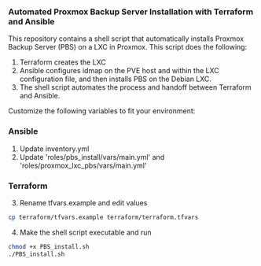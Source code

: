 ### Automated Proxmox Backup Server Installation with Terraform and Ansible
This repository contains a shell script that automatically installs Proxmox Backup Server (PBS) on a LXC in Proxmox. This script does the following:

1. Terraform creates the LXC
2. Ansible configures idmap on the PVE host and within the LXC configuration file, and then installs PBS on the Debian LXC.
3. The shell script automates the process and handoff between Terraform and Ansible.

Customize the following variables to fit your environment:

### Ansible
1. Update inventory.yml
2. Update 'roles/pbs_install/vars/main.yml' and 'roles/proxmox_lxc_pbs/vars/main.yml'

### Terraform

3. Rename tfvars.example and edit values
```bash
cp terraform/tfvars.example terraform/terraform.tfvars
```
4. Make the shell script executable and run

```bash
chmod +x PBS_install.sh
./PBS_install.sh
```